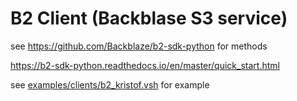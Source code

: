 
# B2 Client (Backblase S3 service)

see https://github.com/Backblaze/b2-sdk-python for methods

https://b2-sdk-python.readthedocs.io/en/master/quick_start.html

see [examples/clients/b2_kristof.vsh](examples/clients/b2_kristof.vsh) for example

